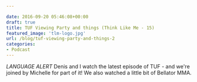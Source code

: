 ```yaml
---

date: 2016-09-20 05:46:08+00:00
draft: true
title: TUF Viewing Party and things (Think Like Me - 15)
featured_image: 'tlm-logo.jpg'
url: /blog/tuf-viewing-party-and-things-2
categories:
- Podcast
---
```


*LANGUAGE ALERT*
Denis and I watch the latest episode of TUF - and we're joined by Michelle for part of it! We also watched a little bit of Bellator MMA.






